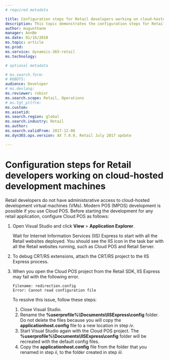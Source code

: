 ```yaml
---
# required metadata

title: Configuration steps for Retail developers working on cloud-hosted development machines
description: This topic demonstrates the configuration steps for Retail developers working on cloud-hosted development machines.
author: mugunthanm 
manager: AnnBe
ms.date: 01/16/2018
ms.topic: article
ms.prod: 
ms.service: dynamics-365-retail
ms.technology: 

# optional metadata

# ms.search.form: 
# ROBOTS: 
audience: Developer
# ms.devlang: 
ms.reviewer: robinr
ms.search.scope: Retail, Operations 
# ms.tgt_pltfrm: 
ms.custom: 
ms.assetid: 
ms.search.region: global
ms.search.industry: Retail
ms.author: 
ms.search.validFrom: 2017-12-08
ms.dyn365.ops.version: AX 7.0.0, Retail July 2017 update

---
```


# Configuration steps for Retail developers working on cloud-hosted development machines

Retail developers do not have administsrative access to cloud-hosted development virtual machines (VMs). Modern POS (MPOS) development is possible if you use Cloud POS. Before starting the development for any retail application, configure Cloud POS as follows:

1. Open  Visual Studio and click **View** > **Application Explorer**. 

    Wait for Internet Information Services (IIS) Express to start with all the Retail websites deployed. You should see the IIS icon in the task bar with all the Retail websites running, such as Cloud POS and Retail Server.
    
2. To debug CRT/RS extensions, attach the CRT/RS project to the IIS Express process.

3. When you open the Cloud POS project from the Retail SDK, IIS Express may fail with the following error. 
    ```
    Filename: redirection.config
    Error: Cannot read configuration file
    ``` 
    To resolve this issue, follow these steps:
    1. Close Visual Studio.
    2. Rename the **%userprofile%\Documents\IISExpress\config** folder. Do not delete the files because you will copy the **applicationhost.config** file to a new location in step *iv*.
    3. Start Visual Studio again with the Cloud POS project. The **%userprofile%\Documents\IISExpress\config** folder will be recreated with the default config files.
    4. Copy the **applicationhost.config** file from the folder that you renamed in step *ii*, to the folder created in step *iii*. 

